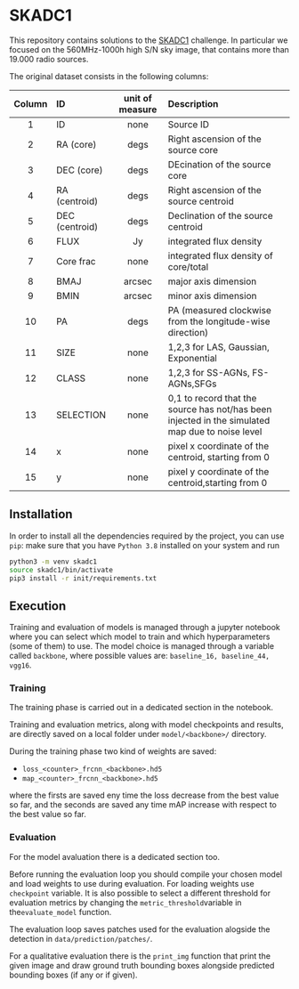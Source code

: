 # SKADC1

This repository contains solutions to the [SKADC1](http://www.skatelescope.org/news/ska-launches-science-data-challenge) challenge. In particular we focused on the 560MHz-1000h high S/N sky image, that contains more than 19.000 radio sources.

The original dataset consists in the following columns:


| Column | ID | unit of measure | Description |
| :-: | :- | :-: | :- |
| 1 | ID | none | Source ID |
| 2 | RA (core) | degs | Right ascension of the source core |
| 3 | DEC (core) | degs | DEcination of the source core |
| 4 | RA (centroid) | degs | Right ascension of the source centroid |
| 5 | DEC (centroid) | degs | Declination of the source centroid |
| 6 | FLUX | Jy | integrated flux density |
| 7 | Core frac | none | integrated flux density of core/total |
| 8 | BMAJ | arcsec | major axis dimension |
| 9 | BMIN | arcsec | minor axis dimension |
| 10 | PA | degs | PA (measured clockwise from the longitude-wise direction) |
| 11 | SIZE | none | 1,2,3 for LAS, Gaussian, Exponential |
| 12 | CLASS | none | 1,2,3 for SS-AGNs, FS-AGNs,SFGs |
| 13 | SELECTION | none | 0,1 to record that the source has not/has been injected in the simulated map due to noise level |
| 14 | x | none | pixel x coordinate of the centroid, starting from 0 |
| 15 | y | none | pixel y coordinate of the centroid,starting from 0 |

## Installation

In order to install all the dependencies required by the project, you can use `pip`: make sure that you have `Python 3.8` installed on your system and run

```bash
python3 -m venv skadc1
source skadc1/bin/activate
pip3 install -r init/requirements.txt
```

## Execution

Training and evaluation of models is managed through a jupyter notebook where you can select which model to train and which hyperparameters (some of them) to use. The model choice is managed through a variable called `backbone`, where possible values are: `baseline_16, baseline_44, vgg16`.

### Training

The training phase is carried out in a dedicated section in the notebook.

Training and evaluation metrics, along with model checkpoints and results, are directly saved on a local folder under `model/<backbone>/` directory.

During the training phase two kind of weights are saved:

- `loss_<counter>_frcnn_<backbone>.hd5`
- `map_<counter>_frcnn_<backbone>.hd5`

where the firsts are saved eny time the loss decrease from the best value so far, and the seconds are saved any time mAP increase with respect to the best value so far.

### Evaluation

For the model avaluation there is a dedicated section too.

Before running the evaluation loop you should compile your chosen model and load weights to use during evaluation. For loading weights use `checkpoint` variable. It is also possible to select a different threshold for evaluation metrics by changing the `metric_threshold`variable in the`evaluate_model` function.

The evaluation loop saves patches used for the evaluation alogside the detection in `data/prediction/patches/`.

For a qualitative evaluation there is the `print_img` function that print the given image and draw ground truth bounding boxes alongside predicted bounding boxes (if any or if given).
